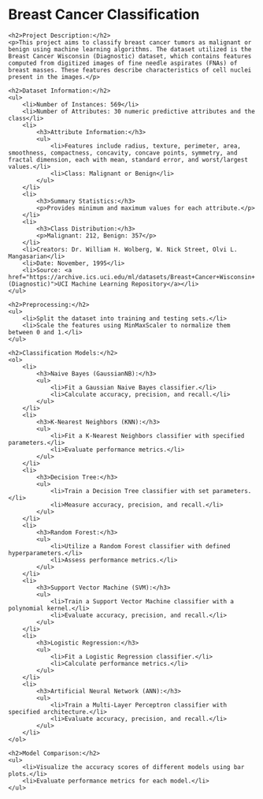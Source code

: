 <!DOCTYPE html>
<html lang="en">
<head>
    <meta charset="UTF-8">
    <meta name="viewport" content="width=device-width, initial-scale=1.0">
    <title>Breast Cancer Classification - README</title>
</head>
<body>
    <h1>Breast Cancer Classification</h1>

    <h2>Project Description:</h2>
    <p>This project aims to classify breast cancer tumors as malignant or benign using machine learning algorithms. The dataset utilized is the Breast Cancer Wisconsin (Diagnostic) dataset, which contains features computed from digitized images of fine needle aspirates (FNAs) of breast masses. These features describe characteristics of cell nuclei present in the images.</p>

    <h2>Dataset Information:</h2>
    <ul>
        <li>Number of Instances: 569</li>
        <li>Number of Attributes: 30 numeric predictive attributes and the class</li>
        <li>
            <h3>Attribute Information:</h3>
            <ul>
                <li>Features include radius, texture, perimeter, area, smoothness, compactness, concavity, concave points, symmetry, and fractal dimension, each with mean, standard error, and worst/largest values.</li>
                <li>Class: Malignant or Benign</li>
            </ul>
        </li>
        <li>
            <h3>Summary Statistics:</h3>
            <p>Provides minimum and maximum values for each attribute.</p>
        </li>
        <li>
            <h3>Class Distribution:</h3>
            <p>Malignant: 212, Benign: 357</p>
        </li>
        <li>Creators: Dr. William H. Wolberg, W. Nick Street, Olvi L. Mangasarian</li>
        <li>Date: November, 1995</li>
        <li>Source: <a href="https://archive.ics.uci.edu/ml/datasets/Breast+Cancer+Wisconsin+(Diagnostic)">UCI Machine Learning Repository</a></li>
    </ul>

    <h2>Preprocessing:</h2>
    <ul>
        <li>Split the dataset into training and testing sets.</li>
        <li>Scale the features using MinMaxScaler to normalize them between 0 and 1.</li>
    </ul>

    <h2>Classification Models:</h2>
    <ol>
        <li>
            <h3>Naive Bayes (GaussianNB):</h3>
            <ul>
                <li>Fit a Gaussian Naive Bayes classifier.</li>
                <li>Calculate accuracy, precision, and recall.</li>
            </ul>
        </li>
        <li>
            <h3>K-Nearest Neighbors (KNN):</h3>
            <ul>
                <li>Fit a K-Nearest Neighbors classifier with specified parameters.</li>
                <li>Evaluate performance metrics.</li>
            </ul>
        </li>
        <li>
            <h3>Decision Tree:</h3>
            <ul>
                <li>Train a Decision Tree classifier with set parameters.</li>
                <li>Measure accuracy, precision, and recall.</li>
            </ul>
        </li>
        <li>
            <h3>Random Forest:</h3>
            <ul>
                <li>Utilize a Random Forest classifier with defined hyperparameters.</li>
                <li>Assess performance metrics.</li>
            </ul>
        </li>
        <li>
            <h3>Support Vector Machine (SVM):</h3>
            <ul>
                <li>Train a Support Vector Machine classifier with a polynomial kernel.</li>
                <li>Evaluate accuracy, precision, and recall.</li>
            </ul>
        </li>
        <li>
            <h3>Logistic Regression:</h3>
            <ul>
                <li>Fit a Logistic Regression classifier.</li>
                <li>Calculate performance metrics.</li>
            </ul>
        </li>
        <li>
            <h3>Artificial Neural Network (ANN):</h3>
            <ul>
                <li>Train a Multi-Layer Perceptron classifier with specified architecture.</li>
                <li>Evaluate accuracy, precision, and recall.</li>
            </ul>
        </li>
    </ol>

    <h2>Model Comparison:</h2>
    <ul>
        <li>Visualize the accuracy scores of different models using bar plots.</li>
        <li>Evaluate performance metrics for each model.</li>
    </ul>
</body>
</html>
